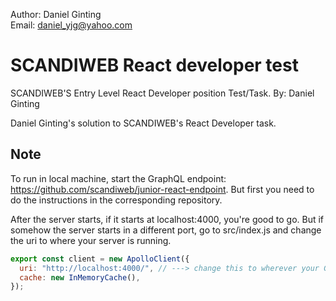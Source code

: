 Author: Daniel Ginting  
Email: daniel_yjg@yahoo.com



# SCANDIWEB React developer test
SCANDIWEB'S Entry Level React Developer position Test/Task.
By: Daniel Ginting

Daniel Ginting's solution to SCANDIWEB's React Developer task.

## Note
To run in local machine, start the GraphQL endpoint: https://github.com/scandiweb/junior-react-endpoint. But first you need to do the instructions in the corresponding repository.

After the server starts, if it starts at localhost:4000, you're good to go. But if somehow the server starts in a different port, go to src/index.js and change the uri to where your server is running.

```javascript
export const client = new ApolloClient({
  uri: "http://localhost:4000/", // ---> change this to wherever your GraphQL endpoint is running
  cache: new InMemoryCache(),
});
```

